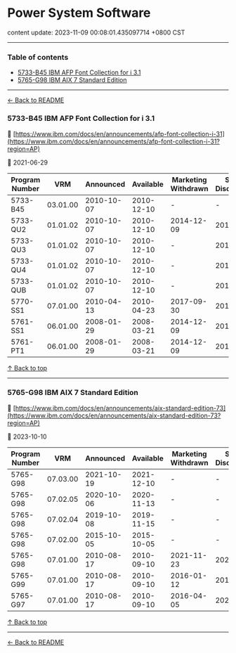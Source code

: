 # Power System Software

content update: 2023-11-09 00:08:01.435097714 +0800 CST

---

### Table of contents


- [5733-B45 IBM AFP Font Collection for i 3.1](#5733-b45-ibm-afp-font-collection-for-i-31)
- [5765-G98 IBM AIX 7 Standard Edition](#5765-g98-ibm-aix-7-standard-edition)

---

[← Back to README](../README.md)





### 5733-B45 IBM AFP Font Collection for i 3.1

🔗 [https://www.ibm.com/docs/en/announcements/afp-font-collection-i-31](https://www.ibm.com/docs/en/announcements/afp-font-collection-i-31?region=AP)

📅 2021-06-29

| Program Number | VRM | Announced | Available | Marketing Withdrawn | Service Discontinued |
| --- | --- | --- | --- | --- | --- |
| 5733-B45 | 03.01.00 | 2010-10-07 | 2010-12-10 | - | - |
| 5733-QU2 | 01.01.02 | 2010-10-07 | 2010-12-10 | 2014-12-09 | 2015-09-30 |
| 5733-QU3 | 01.01.02 | 2010-10-07 | 2010-12-10 | - | 2015-09-30 |
| 5733-QU4 | 01.01.02 | 2010-10-07 | 2010-12-10 | - | 2015-09-30 |
| 5733-QUB | 01.01.02 | 2010-10-07 | 2010-12-10 | - | 2015-09-30 |
| 5770-SS1 | 07.01.00 | 2010-04-13 | 2010-04-23 | 2017-09-30 | 2018-04-30 |
| 5761-SS1 | 06.01.00 | 2008-01-29 | 2008-03-21 | 2014-12-09 | 2015-09-30 |
| 5761-PT1 | 06.01.00 | 2008-01-29 | 2008-03-21 | 2014-12-09 | 2015-09-30 |





[↑ Back to top](#table-of-contents)

---





### 5765-G98 IBM AIX 7 Standard Edition

🔗 [https://www.ibm.com/docs/en/announcements/aix-standard-edition-73](https://www.ibm.com/docs/en/announcements/aix-standard-edition-73?region=AP)

📅 2023-10-10

| Program Number | VRM | Announced | Available | Marketing Withdrawn | Service Discontinued |
| --- | --- | --- | --- | --- | --- |
| 5765-G98 | 07.03.00 | 2021-10-19 | 2021-12-10 | - | - |
| 5765-G98 | 07.02.05 | 2020-10-06 | 2020-11-13 | - | - |
| 5765-G98 | 07.02.04 | 2019-10-08 | 2019-11-15 | - | - |
| 5765-G98 | 07.02.00 | 2015-10-05 | 2015-10-05 | - | - |
| 5765-G98 | 07.01.00 | 2010-08-17 | 2010-09-10 | 2021-11-23 | 2023-04-30 |
| 5765-G99 | 07.01.00 | 2010-08-17 | 2010-09-10 | 2016-01-12 | 2016-09-30 |
| 5765-G97 | 07.01.00 | 2010-08-17 | 2010-09-10 | 2016-04-05 | 2023-04-30 |





[↑ Back to top](#table-of-contents)

---



[← Back to README](../README.md)